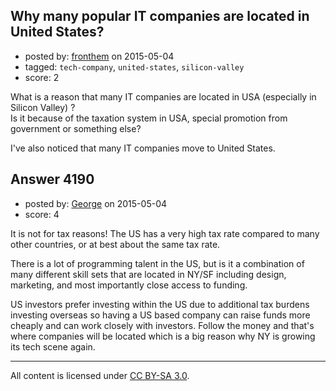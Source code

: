 ## Why many popular IT companies are located in United States?

- posted by: [fronthem](https://stackexchange.com/users/440111/fronthem) on 2015-05-04
- tagged: `tech-company`, `united-states`, `silicon-valley`
- score: 2

What is a reason that many IT companies are located in USA (especially in Silicon Valley) ?<br />
Is it because of the taxation system in USA, special promotion from government or something else?

I've also noticed that many IT companies move to United States.


## Answer 4190

- posted by: [George](https://stackexchange.com/users/3516499/george) on 2015-05-04
- score: 4

It is not for tax reasons!  The US has a very high tax rate compared to many other countries, or at best about the same tax rate.

There is a lot of programming talent in the US, but is it a combination of many different skill sets that are located in NY/SF including design, marketing, and most importantly close access to funding.

US investors prefer investing within the US due to additional tax burdens investing overseas so having a US based company can raise funds more cheaply and can work closely with investors.  Follow the money and that's where companies will be located which is a big reason why NY is growing its tech scene again.



---

All content is licensed under [CC BY-SA 3.0](https://creativecommons.org/licenses/by-sa/3.0/).
